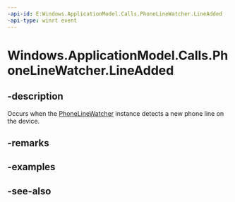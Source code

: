 ----api-id: E:Windows.ApplicationModel.Calls.PhoneLineWatcher.LineAdded
-api-type: winrt event
---<!-- Event syntaxpublic event Windows.Foundation.TypedEventHandler LineAdded<Windows.ApplicationModel.Calls.PhoneLineWatcher,  Windows.ApplicationModel.Calls.PhoneLineWatcherEventArgs>--># Windows.ApplicationModel.Calls.PhoneLineWatcher.LineAdded## -descriptionOccurs when the [PhoneLineWatcher](phonelinewatcher.md) instance detects a new phone line on the device.## -remarks## -examples## -see-also
